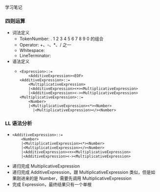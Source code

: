 学习笔记

### 四则运算

-   词法定义
    -   TokenNumber: . 1 2 3 4 5 6 7 8 9 0 的组合
    -   Operator: +、-、\*、/ 之一
    -   Whitespace: <SP>
    -   LineTerminator: <LF> <CR>
-   语法定义
    -   ```
        <Expression>::=
            <AdditiveExpression><EOF>
        <AdditiveExpression>::=
            <MultiplicativeExpression>
            |<AdditiveExpression><+><MultiplicativeExpression>
            |<AdditiveExpression><-><MultiplicativeExpression>
        <MultiplicativeExpression>::=
            <Number>
            |<MultiplicativeExpression><*><Number>
              |<MultiplicativeExpression></><Number>
        ```

### LL 语法分析

-   ```
    <AdditiveExpression>::=
        <Number>
        |<MultiplicativeExpression><*><Number>
        |<MultiplicativeExpression></><Number>
        |<AdditiveExpression><+><MultiplicativeExpression>
        |<AdditiveExpression><-><MultiplicativeExpression>
    ```
-   递归完成 MultiplicativeExpression
-   递归完成 AdditiveExpression，跟 MultiplicativeExpression 类似，但是如果刚进来的是 Number，需要先调用 MultiplicativeExpression
-   完成 Expression，最终结果只有一个单根
